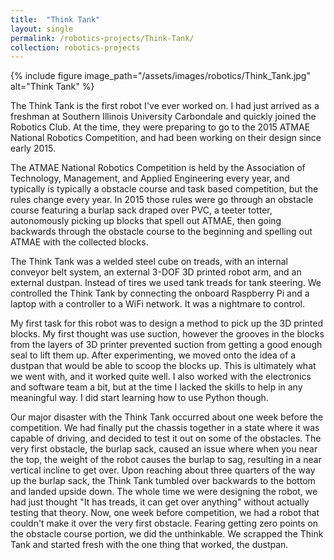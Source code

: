 ```yaml
---
title:  "Think Tank"
layout: single
permalink: /robotics-projects/Think-Tank/
collection: robotics-projects
---
```


{% include figure image_path="/assets/images/robotics/Think_Tank.jpg" alt="Think Tank" %}

The Think Tank is the first robot I've ever worked on. I had just arrived as a freshman at Southern Illinois University Carbondale and quickly joined the Robotics Club. At the time, they were preparing to go to the 2015 ATMAE National Robotics Competition, and had been working on their design since early 2015.

The ATMAE National Robotics Competition is held by the Association of Technology, Management, and Applied Engineering every year, and typically is typically a obstacle course and task based competition, but the rules change every year. In 2015 those rules were go through an obstacle course featuring a burlap sack draped over PVC, a teeter totter, autonomously picking up blocks that spell out ATMAE, then going backwards through the obstacle course to the beginning and spelling out ATMAE with the collected blocks.

The Think Tank was a welded steel cube on treads, with an internal conveyor belt system, an external 3-DOF 3D printed robot arm, and an external dustpan. Instead of tires we used tank treads for tank steering. We controlled the Think Tank by connecting the onboard Raspberry Pi and a laptop with a controller to a WiFi network. It was a nightmare to control.

My first task for this robot was to design a method to pick up the 3D printed blocks. My first thought was use suction, however the grooves in the blocks from the layers of 3D printer prevented suction from getting a good enough seal to lift them up. After experimenting, we moved onto the idea of a dustpan that would be able to scoop the blocks up. This is ultimately what we went with, and it worked quite well. I also worked with the electronics and software team a bit, but at the time I lacked the skills to help in any meaningful way. I did start learning how to use Python though.

Our major disaster with the Think Tank occurred about one week before the competition. We had finally put the chassis together in a state where it was capable of driving, and decided to test it out on some of the obstacles. The very first obstacle, the burlap sack, caused an issue where when you near the top, the weight of the robot causes the burlap to sag, resulting in a near vertical incline to get over. Upon reaching about three quarters of the way up the burlap sack, the Think Tank tumbled over backwards to the bottom and landed upside down. The whole time we were designing the robot, we had just thought "It has treads, it can get over anything" without actually testing that theory. Now, one week before competition, we had a robot that couldn't make it over the very first obstacle. Fearing getting zero points on the obstacle course portion, we did the unthinkable. We scrapped the Think Tank and started fresh with the one thing that worked, the dustpan.